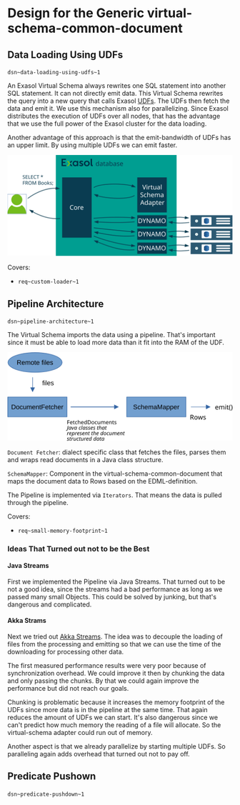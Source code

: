 # Design for the Generic virtual-schema-common-document

## Data Loading Using UDFs

`dsn~data-loading-using-udfs~1`

An Exasol Virtual Schema always rewrites one SQL statement into another SQL statement. It can not directly emit data. This Virtual Schema rewrites the query into a new query that calls Exasol [UDFs](https://docs.exasol.com/db/latest/database_concepts/udf_scripts.htm). The UDFs then fetch the data and emit it. We use this mechanism also for parallelizing. Since Exasol distributes the execution of UDFs over all nodes, that has the advantage that we use the full power of the Exasol cluster for the data loading.

Another advantage of this approach is that the emit-bandwidth of UDFs has an upper limit. By using multiple UDFs we can emit faster.

![Diagram showing the data loading with UDFs](images/loadingWithUdfs.svg)

Covers:

* `req~custom-loader~1`

## Pipeline Architecture

`dsn~pipeline-architecture~1`

The Virtual Schema imports the data using a pipeline. That's important since it must be able to load more data than it fit into the RAM of the UDF.

![piepline architecture](images/pipeline.png)

`Document Fetcher`: dialect specific class that fetches the files, parses them and wraps read documents in a Java class structure.

`SchemaMapper`: Component in the virtual-schema-common-document that maps the document data to Rows based on the EDML-definition.

The Pipeline is implemented via `Iterators`. That means the data is pulled through the pipeline.

Covers:

* `req~small-memory-footprint~1`

### Ideas That Turned out not to be the Best

#### Java Streams

First we implemented the Pipeline via Java Streams. That turned out to be not a good idea, since the streams had a bad performance as long as we passed many small Objects. This could be solved by junking, but that's dangerous and complicated.

#### Akka Strams

Next we tried out [Akka Streams](https://doc.akka.io/docs/akka/current/stream/index.html). The idea was to decouple the loading of files from the processing and emitting so that we can use the time of the downloading for processing other data.

The first measured performance results were very poor because of synchronization overhead.
We could improve it then by chunking the data and only passing the chunks. By that we could again improve the performance but did not reach our goals.

Chunking is problematic because it increases the memory footprint of the UDFs since more data is in the pipeline at the same time. That again reduces the amount of UDFs we can start.
It's also dangerous since we can't predict how much memory the reading of a file will allocate. So the virtual-schema adapter could run out of memory.

Another aspect is that we already parallelize by starting multiple UDFs. So paralleling again adds overhead that turned out not to pay off.

## Predicate Pushown

`dsn~predicate-pushdown~1`



